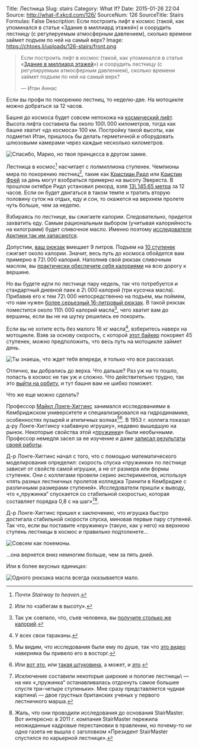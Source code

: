 Title: Лестница
Slug: stairs
Category: What If?
Date: 2015-01-26 22:04
Source: http://what-if.xkcd.com/126/
SourceNum: 126
SourceTitle: Stairs
Formulas: False
Description: Если построить лифт в космос (такой, как упоминался в статье «Здание в миллиард этажей») и соорудить лестницу (с регулируемым атмосферным давлением), сколько времени займет подъем по ней на самый верх?
Image: https://chtoes.li/uploads/126-stairs/front.png


> Если построить лифт в космос (такой, как упоминался в статье «[Здание в миллиард этажей][1]») и соорудить лестницу (с регулируемым атмосферным давлением), сколько времени займет подъем по ней на самый верх?
>
> — Итан Аннас

Если вы профи по покорению лестниц, то неделю-две. На мотоцикле можно добраться за 12 часов.

Башня до космоса будет совсем непохожа на [космический лифт][2]. Высота лифта составила бы около 100\ 000 километров, тогда как башне хватит «до космоса» 100 км. Постройку такой высоты, как подметил Итан, пришлось бы делать герметичной и оборудовать шлюзовыми камерами через каждые несколько километров.

![](/uploads/126-stairs/stairs_ru.png "Спасибо, Марио, но твоя принцесса в другом замке.")

Лестница в космос[^1] насчитает с полмиллиона ступенек. Чемпионы мира по покорению лестниц[^2], такие как [Кристиан Ридл][3] или [Кристин Фрей][4] за день могут взобраться примерно на высоту Эвереста. В прошлом октябре Ридл установил рекорд, взяв [13\ 145,65 метра][5] за 12 часов. Если он будет двигаться в таком темпе и тратить вторую половину суток на отдых, еду и сон, то окажется на верхнем пролете чуть больше, чем за неделю.

[^1]: Почти *Stairway to heaven*.
[^2]: Или по «забегам в высоту».

Взбираясь по лестнице, вы сжигаете калории. Следовательно, придется захватить еду. Самым рациональным выбором (учитывая калорийность на килограмм) будет сливочное масло. Именно поэтому [исследователи Арктики так им запасаются][6].

Допустим, [ваш рюкзак][7] вмещает 9 литров. Подъем на [10 ступенек][8] сжигает около калории. Значит, весь путь до космоса обойдется вам примерно в 72\ 000 калорий. Наполнив свой рюкзак сливочным маслом, вы [практически обеспечите себя калориями][9] на всю дорогу к вершине.

Но вы будете идти по лестнице пару недель, так что потребуется и стандартный дневной паек в 2\ 000 калорий (три кусочка масла). Прибавив его к тем 72\ 000 непосредственно на подъем, мы поймем, что нам нужен [более серьезный 16-литровый рюкзак][10]. В такой рюкзак поместится около 110\ 000 калорий масла[^3], чего хватит вам до вершины, если вы не на шутку решились ее покорить.

[^3]: Так уж совпало, что, съев человека, вы [получите столько же калорий][11].

Если вы не хотите есть без малого 16 кг масла[^4], взберитесь наверх на мотоцикле. Взяв за основу скорость, с которой [этот байкер][12] покоряет 45 ступенек, можно предположить, что весь путь на мотоцикле займет день.

[^4]: У всех свои тараканы.

![](/uploads/126-stairs/options_ru.png "Ты знаешь, что ждет тебя впереди, я только что все рассказал.")

Отлично, вы добрались до верха. Что дальше? Раз уж на то пошло, попасть в космос не так уж и сложно. Что действительно трудно, так это [выйти на орбиту][13], и тут башня вам не шибко поможет.

Что же еще можно сделать?

Профессор [Майкл Лонге-Хиггинс][14] занимался исследованиями в Кембриджском университете и специализировался на гидродинамике, особенностях пузырей и атипичных волнах[^5][^6]. В 1953 г. коллега показал д-ру Лонге-Хиггинсу «забавную игрушку», недавно вышедшую на рынок. Некоторые свойства этой «[пружинки][15]» были необычными. Профессор немедля засел за ее изучение и даже [записал результаты своей работы][16].

[^5]: Мы видим, что исследования были ему по душе, так что [это видео][17] наверняка бы привело его в восторг.
[^6]: Или [вот это][18], или [такая штуковина][19], а может, и [это][20].

Д-р Лонге-Хиггинс начал с того, что с помощью математического моделирования определил: скорость спуска «пружинки» по лестнице зависит от свойств самой игрушки, а не от размера или формы ступенек. Они с коллегами провели серию экспериментов, используя «пять разных лестничных пролетов колледжа Тринити в Кембридже с различными размерами ступеней». Исследователи пришли к выводу, что «„пружинка“ спускается со стабильной скоростью, которая составляет порядка 0,8 с на шаг»[^7][^8].

[^7]: Исключение составили некоторые широкие и пологие лестницы\ — на них «„пружинка“ останавливалась отдохнуть самое большее спустя три-четыре ступеньки». Мне сразу представляется чудная картина\ — двое грустных британских ученых у первого лестничного марша.
[^8]: Жаль, что они проводили исследования до основания StairMaster. Вот интересно: в 2011 г. компания StairMaster пережила неожиданные кадровые перестановки в правлении, но почему-то *ни одна* газета не вышла с заголовком «Президент StairMaster спустился по карьерной лестнице».

Д-р Лонге-Хиггинс пришел к заключению, что игрушка быстро достигала стабильной скорости спуска, миновав первые пару ступеней. Так что, если вы поставите «пружинку» (такую, как у него) на верхнюю ступень лестницы в космос и правильно подтолкнете…

![](/uploads/126-stairs/slink_ru.png "Совсем как покемоны.")

…она вернется вниз немногим больше, чем за пять дней.

Или в более вкусных единицах:

![](/uploads/126-stairs/butter_ru.png "Одного рюкзака масла всегда оказывается мало.")

[1]: https://chtoes.li/billion-story-building/

[2]: https://ru.wikipedia.org/wiki/Космический_лифт

[3]: http://stairsport.com/12h-stair-climbing-world-record-attempt-by-christian-riedl/

[4]: http://www.kristinfrey.com/

[5]: http://www.guinnessworldrecords.com/world-records/stair-climbing-vertical-height-%2812-hours%29

[6]: http://abcnews.go.com/Technology/GlobalWarming/story?id=4853093

[7]: http://www.amazon.co.uk/Disney-Frozen-Childrens-Multicoloured-FROZEN001018/dp/B00O2EO8XU

[8]: http://journals.lww.com/acsm-msse/pages/articleviewer.aspx?year=2002&issue=04000&article=00021&type=abstract

[9]: http://www.wolframalpha.com/input/?i=9+liters+of+butter

[10]: http://www.disneystore.com/anna-and-elsa-backpack-for-girls-personalizable/mp/1367267/1000290/

[11]: http://www.topatoco.com/merchant.mvc?Screen=PROD&Product_Code=QW-PERSON

[12]: https://www.youtube.com/watch?v=k8CZiqEjQDk

[13]: https://chtoes.li/orbital-speed/

[14]: http://noc.ac.uk/about-us/history/national-oceanography-centre-southampton/influential-scientists/professor-michael-s

[15]: https://ru.wikipedia.org/wiki/Слинки

[16]: http://www2.eng.cam.ac.uk/~hemh/TV/On_Slinky_the_dynamics_of_a_loose_heavy_spring.pdf

[17]: https://www.youtube.com/watch?v=p70s1BNvBXI

[18]: https://www.youtube.com/watch?v=711bZ_pLusQ

[19]: https://www.kickstarter.com/projects/creatableslabs/project-nesm-never-ending-slinky-machine

[20]: https://www.youtube.com/watch?v=JwohMl9Toww
